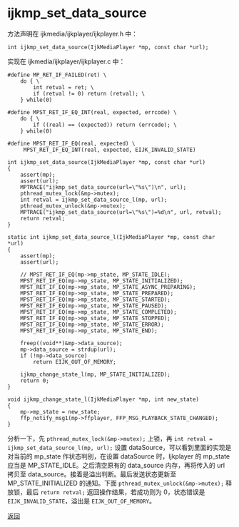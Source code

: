 # ijkmp\_set\_data\_source

方法声明在 ijkmedia/ijkplayer/ijkplayer.h 中：

```
int ijkmp_set_data_source(IjkMediaPlayer *mp, const char *url);
```

实现在 ijkmedia/ijkplayer/ijkplayer.c 中：

```
#define MP_RET_IF_FAILED(ret) \
    do { \
        int retval = ret; \
        if (retval != 0) return (retval); \
    } while(0)

#define MPST_RET_IF_EQ_INT(real, expected, errcode) \
    do { \
        if ((real) == (expected)) return (errcode); \
    } while(0)

#define MPST_RET_IF_EQ(real, expected) \
     MPST_RET_IF_EQ_INT(real, expected, EIJK_INVALID_STATE)
     
int ijkmp_set_data_source(IjkMediaPlayer *mp, const char *url)
{
    assert(mp);
    assert(url);
    MPTRACE("ijkmp_set_data_source(url=\"%s\")\n", url);
    pthread_mutex_lock(&mp->mutex);
    int retval = ijkmp_set_data_source_l(mp, url);
    pthread_mutex_unlock(&mp->mutex);
    MPTRACE("ijkmp_set_data_source(url=\"%s\")=%d\n", url, retval);
    return retval;
}

static int ijkmp_set_data_source_l(IjkMediaPlayer *mp, const char *url)
{
    assert(mp);
    assert(url);

    // MPST_RET_IF_EQ(mp->mp_state, MP_STATE_IDLE);
    MPST_RET_IF_EQ(mp->mp_state, MP_STATE_INITIALIZED);
    MPST_RET_IF_EQ(mp->mp_state, MP_STATE_ASYNC_PREPARING);
    MPST_RET_IF_EQ(mp->mp_state, MP_STATE_PREPARED);
    MPST_RET_IF_EQ(mp->mp_state, MP_STATE_STARTED);
    MPST_RET_IF_EQ(mp->mp_state, MP_STATE_PAUSED);
    MPST_RET_IF_EQ(mp->mp_state, MP_STATE_COMPLETED);
    MPST_RET_IF_EQ(mp->mp_state, MP_STATE_STOPPED);
    MPST_RET_IF_EQ(mp->mp_state, MP_STATE_ERROR);
    MPST_RET_IF_EQ(mp->mp_state, MP_STATE_END);

    freep((void**)&mp->data_source);
    mp->data_source = strdup(url);
    if (!mp->data_source)
        return EIJK_OUT_OF_MEMORY;

    ijkmp_change_state_l(mp, MP_STATE_INITIALIZED);
    return 0;
}

void ijkmp_change_state_l(IjkMediaPlayer *mp, int new_state)
{
    mp->mp_state = new_state;
    ffp_notify_msg1(mp->ffplayer, FFP_MSG_PLAYBACK_STATE_CHANGED);
}

```

分析一下，先 ```pthread_mutex_lock(&mp->mutex);``` 上锁，再 ```int retval = ijkmp_set_data_source_l(mp, url);``` 设置 dataSource，可以看到里面的实现是对当前的 mp_state  作状态判别，在设置 dataSource 时，Ijkplayer 的 mp_state 应当是 MP_STATE_IDLE。之后清空原有的 data_source 内存，再将传入的 url 拷贝至 data_source。接着是溢出判断。最后发送状态更新至 MP_STATE_INITIALIZED 的通知。下面 ```pthread_mutex_unlock(&mp->mutex);``` 释放锁，最后 ```return retval;``` 返回操作结果，若成功则为 0，状态错误是 ```EIJK_INVALID_STATE```，溢出是 ```EIJK_OUT_OF_MEMORY```。

[返回](ijkplayer_main.md)